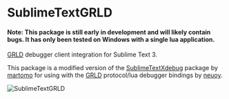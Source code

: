 # SublimeTextGRLD

#### Note: This package is still early in development and will likely contain bugs. It has only been tested on Windows with a single lua application.

[GRLD](https://github.com/neuoy/GRLD) debugger client integration for Sublime Text 3.

This package is a modified version of the [SublimeTextXdebug](https://github.com/martomo/SublimeTextXdebug) package by [martomo](https://github.com/martomo) for using with the [GRLD](https://github.com/neuoy/GRLD) protocol/lua debugger bindings by [neuoy](https://github.com/neuoy/GRLD).

![SublimeTextGRLD](http://i.imgur.com/3c1W1Ts.gif)
